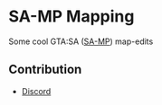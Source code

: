 # SA-MP Mapping
Some cool GTA:SA ([SA-MP](https://www.sa-mp.com)) map-edits

## Contribution
- [Discord](https://discord.gg/2JjvhAk)
